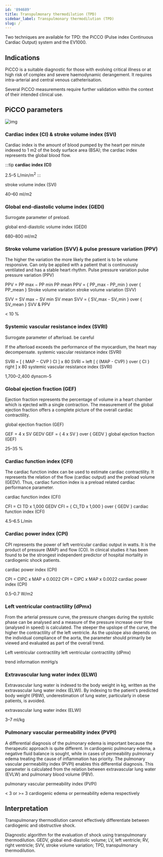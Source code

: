 ```yaml
---
id: '894689'
title: Transpulmonary thermodilution (TPD)
sidebar_label: Transpulmonary thermodilution (TPD)
slug: /
---
```


Two techniques are available for TPD: the PiCCO (Pulse index Continuous Cardiac Output) system and the EV1000.

## Indications

PiCCO is a suitable diagnostic for those with evolving critical illness or at high risk of complex and severe haemodynamic derangement. It requires intra-arterial and central venous catheterisation.

<div class="alert alert--warning" role="alert">
Several PiCCO measurements require further validation within the context of their intended clinical use.
</div>

## PiCCO parameters

![img](../static/img/PiCCO_parameters.png "Hemodynamic parameters measured with PiCCO")

### Cardiac index (CI) & stroke volume index (SVI)

Cardiac index is the amount of blood pumped by the heart per minute indexed to 1 m2 of the body surface area (BSA); the cardiac index represents the global blood flow.


:::tip
<b>cardiac index (CI)</b>

2.5–5 L/min/m<sup>2</sup>
:::

stroke volume index (SVI)

40–60 ml/m2

### Global end-diastolic volume index (GEDI)

Surrogate parameter of preload.

global end-diastolic volume index (GEDI)

680–800 ml/m2

### Stroke volume variation (SVV) & pulse pressure variation (PPV)

The higher the variation the more likely the patient is to be volume responsive. Can only be applied with a patient that is continuously ventilated and has a stable heart rhythm.
Pulse pressure variation
pulse pressure variation (PPV)

PPV = PP max − PP min PP mean PPV = { PP_max - PP_min } over { PP_mean }
Stroke volume variation
stroke volume variation (SVV)

SVV = SV max − SV min SV mean SVV = { SV_max - SV_min } over { SV_mean }
SVV & PPV

< 10 %

### Systemic vascular resistance index (SVRI)

Surrogate parameter of afterload.
be careful

If the afterload exceeds the performance of the myocardium, the heart may decompensate.
systemic vascular resistance index (SVRI)

SVRI = [ ( MAP − CVP ) CI ] x 80 SVRI = left [ { (MAP - CVP) } over { CI } right ] x 80
systemic vascular resistance index (SVRI)

1,700–2,400 dyn*s*cm-5

### Global ejection fraction (GEF)

Ejection fraction represents the percentage of volume in a heart chamber which is ejected with a single contraction. The measurement of the global ejection fraction offers a complete picture of the overall cardiac contractility.

global ejection fraction (GEF)

GEF = 4 x SV GEDV GEF = { 4 x SV } over { GEDV }
global ejection fraction (GEF)

25–35 %

### Cardiac function index (CFI)

The cardiac function index can be used to estimate cardiac contractility. It represents the relation of the flow (cardiac output) and the preload volume (GEDV). Thus, cardiac function index is a preload related cardiac performance parameter.

cardiac function index (CFI)

CFI = CI TD x 1,000 GEDV CFI = { CI_TD x 1,000 } over { GEDV }
cardiac function index (CFI)

4.5–6.5 L/min

### Cardiac power index (CPI)

CPI represents the power of left ventricular cardiac output in watts. It is the product of pressure (MAP) and flow (CO). In clinical studies it has been found to be the strongest independent predictor of hospital mortality in cardiogenic shock patients.

cardiac power index (CPI)

CPI = CIPC x MAP x 0.0022 CPI = CIPC x MAP x 0.0022
cardiac power index (CPI)

0.5–0.7 W/m2

### Left ventricular contractility (dPmx)

From the arterial pressure curve, the pressure changes during the systolic phase can be analysed and a measure of the pressure increase over time (analysed in speed) is calculated. The steeper the upslope of the curve, the higher the contractility of the left ventricle. As the upslope also depends on the individual compliance of the aorta, the parameter should primarily be viewed and evaluated as part of the overall trend.

Left ventricular contractility
left ventricular contractility (dPmx)

trend information mmHg/s

### Extravascular lung water index (ELWI)

Extravascular lung water is indexed to the body weight in kg, written as the extravascular lung water index (ELWI). By indexing to the patient’s predicted body weight (PBW), underestimation of lung water, particularly in obese patients, is avoided.

extravascular lung water index (ELWI)

3–7 ml/kg

### Pulmonary vascular permeability index (PVPI)

A differential diagnosis of the pulmonary edema is important because the therapeutic approach is quite different. In cardiogenic pulmonary edema, a negative fluid balance is sought, while in cases of permeability pulmonary edema treating the cause of inflammation has priority. The pulmonary vascular permeability index (PVPI) enables this differential diagnosis. This parameter is calculated from the relation between extravascular lung water (EVLW) and pulmonary blood volume (PBV).

pulmonary vascular permeability index (PVPI)

< 3 or >= 3 cardiogenic edema or permeability edema respectively

## Interpretation

<div class="alert alert--warning" role="alert">
Transpulmonary thermodilution cannot effectively differentiate between cardiogenic and obstructive shock.
</div>


Diagnostic algorithm for the evaluation of shock using transpulmonary thermodilution. GEDV, global end-diastolic volume; LV, left ventricle; RV, right ventricle; SVV, stroke volume variation; TPD, transpulmonary thermodilution.
